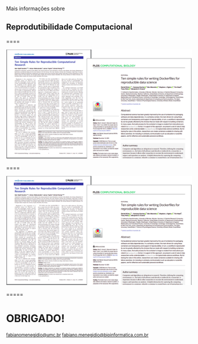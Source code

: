 Mais informações sobre
## Reprodutibilidade Computacional

====

![avatar][avatar]

[avatar]: ../shared/img/outros.png

====

![avatar][avatar]

[avatar]: ../shared/img/cursos.png

=====

# OBRIGADO!

<small> fabianomenegidio@umc.br </small>
<small> fabiano.menegidio@bioinformatica.com.br </small>
